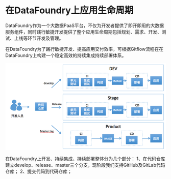 # 在DataFoundry上应用生命周期

DataFoundry作为一个大数据PaaS平台，不仅为开发者提供了即开即用的大数据服务组件，同时践行敏捷开发提供了整个应用生命周期包括规划、需求、开发、测试、上线等环节开发及管理。

在DataFoundry为了践行敏捷开发、提高应用交付效率，可根据Gitflow流程在在DataFoundry上构建一个稳定高效的持续集成持续部署体系。

![](CICD.png)

在DataFoundry上开发、持续集成、持续部署整体分为几个部分：
1、在代码仓库建立develop、release、master三个分支，现阶段我们支持GitHub及GitLab代码仓库；
2、提交代码到代码仓库；